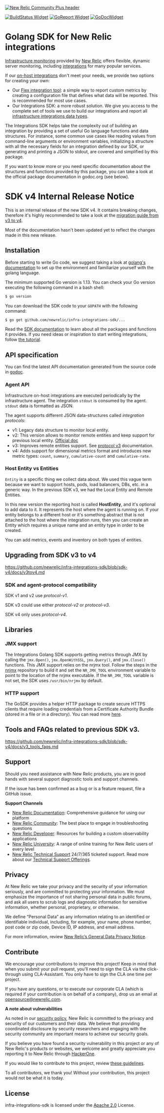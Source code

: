 [![New Relic Community Plus header](https://raw.githubusercontent.com/newrelic/open-source-office/master/examples/categories/images/Community_Plus.png)](https://opensource.newrelic.com/oss-category/#community-plus)

[![BuildStatus Widget]][BuildStatus Result]
[![GoReport Widget]][GoReport Status]
[![GoDocWidget]][GoDocReference]

[BuildStatus Result]: https://travis-ci.org/newrelic/infra-integrations-sdk
[BuildStatus Widget]: https://travis-ci.org/newrelic/infra-integrations-sdk.svg?branch=master

[GoReport Status]: https://goreportcard.com/report/github.com/newrelic/infra-integrations-sdk
[GoReport Widget]: https://goreportcard.com/badge/github.com/newrelic/infra-integrations-sdk

[GoDocReference]: https://godoc.org/github.com/newrelic/infra-integrations-sdk
[GoDocWidget]: https://godoc.org/github.com/newrelic/infra-integrations-sdk?status.svg

# Golang SDK for New Relic integrations

[Infrastructure monitoring](https://docs.newrelic.com/docs/infrastructure) provided by [New Relic](http://www.newrelic.com) offers flexible, dynamic server monitoring, including [integrations](https://docs.newrelic.com/docs/integrations/new-relic-integrations/get-started/introduction-infrastructure-integrations) for many popular services. 

If our [on-host integrations](https://docs.newrelic.com/docs/integrations/host-integrations/getting-started/introduction-host-integrations) don't meet your needs, we provide two options for creating your own: 

* Our [Flex integration tool](https://docs.newrelic.com/docs/integrations/host-integrations/host-integrations-list/flex-integration-tool-build-your-own-integration): a simple way to report custom metrics by creating a configuration file that defines what data will be reported. This is recommended for most use cases. 
* Our Integrations SDK: a more robust solution. We give you access to the complete set of tools we use to build our integrations and report all [infrastructure integrations data types](https://docs.newrelic.com/docs/integrations/new-relic-integrations/get-started/introduction-infrastructure-integrations#data-types). 

The Integrations SDK helps take the complexity out of building an integration by providing a set of useful Go language functions and data structures. For instance, some common use cases like reading values from command-line arguments or environment variables, initializing a structure with all the necessary fields for an integration defined by our SDK, or generating and printing a JSON to stdout, are covered and simplified by this package.

If you want to know more or you need specific documentation about the structures and functions provided by this package, you can take a look at the official package documentation in godoc.org (see below).

# SDK v4 Internal Release Notice

This is an internal release of the new SDK v4. It contains breaking changes, therefore it's highly recommended to take
a look at the [migration guide from v3 to v4](#upgrading-from-SDK-v3-to-v4).

Most of the documentation hasn't been updated yet to reflect the changes made in this new release.

## Installation

Before starting to write Go code, we suggest taking a look at [golang's documentation](https://golang.org/doc/code.html) to set up the environment and familiarize yourself with the golang language.

The minimum supported Go version is 1.13. You can check your Go version executing the following command in a bash shell:

```bash
$ go version
```

You can download the SDK code to your `GOPATH` with the following command:

```bash
$ go get github.com/newrelic/infra-integrations-sdk/...
```

Read the [SDK documentation](docs/README.md) to learn about all the packages and functions it provides. If you need ideas or inspiration to start writing integrations, follow [the tutorial](docs/tutorial.md).

## API specification

You can find the latest API documentation generated from the source code in [godoc](https://godoc.org/github.com/newrelic/infra-integrations-sdk).

### Agent API

Infrastructure on-host integrations are executed periodically by the infrastructure agent. The integration `stdout` is consumed by the agent. `stdout` data is formatted as JSON.

The agent supports different JSON data-structures called *integration protocols*:

* v1: Legacy data structure to monitor local entity.
* v2: This version allows to monitor remote entities and keep support for previous local entity. [Official doc](https://docs.newrelic.com/docs/integrations/integrations-sdk/file-specifications/integration-executable-file-specifications)
* v3: Improves remote entities support. See [protocol v3](docs/protocol-v3.md) documentation. 
* v4: Adds support for dimensional metrics format and introduces new metric types: `count`, `summary`, `cumulative-count`
 and `cumulative-rate`.

### Host Entity vs Entities

`Entity` is a specific thing we collect data about. We used this vague term because we want to support hosts, pods, load
 balancers, DBs, etc. in a generic way. In the previous SDK v3, we had the Local Entity and Remote Entities. 
 
In this new version the reporting host is called **HostEntity**, and it's optional to add data to it. It represents the 
host where the agent is running on. If your entity belongs to a different host or it's something abstract that is 
not attached to the host where the integration runs, then you can create an Entity which requires a unique name and 
an entity type in order to be created.

You can add metrics, events and inventory on both types of entities.

## Upgrading from SDK v3 to v4

https://github.com/newrelic/infra-integrations-sdk/blob/sdk-v4/docs/v3tov4.md

### SDK and agent-protocol compatibility 

SDK v1 and v2 use *protocol-v1*.

SDK v3 could use either *protocol-v2* or *protocol-v3*.

SDK v4 only uses *protocol-v4*.

## Libraries

### JMX support

The Integrations Golang SDK supports getting metrics through JMX by calling the `jmx.Open()`, `jmx.OpenWithSSL`, `jmx.Query()`, and `jmx.Close()` functions. This JMX support relies
on the nrjmx tool. Follow the steps in the [nrjmx](https://github.com/newrelic/nrjmx) repository to build it and set the `NR_JMX_TOOL` environment variable to point to the location of the nrjmx
executable. If the `NR_JMX_TOOL` variable is not set, the SDK uses `/usr/bin/nrjmx` by default.

### HTTP support

The GoSDK provides a helper HTTP package to create secure HTTPS clients that require loading credentials from a Certificate Authority Bundle (stored in a file or in a directory). You can read more [here](https://github.com/newrelic/infra-integrations-sdk/blob/master/docs/toolset/http.md).

## Tools and FAQs related to previous SDK v3.

https://github.com/newrelic/infra-integrations-sdk/blob/sdk-v4/docs/v3_tools_faqs.md

## Support

Should you need assistance with New Relic products, you are in good hands with several support diagnostic tools and support channels.

If the issue has been confirmed as a bug or is a feature request, file a GitHub issue.

**Support Channels**

* [New Relic Documentation](https://docs.newrelic.com): Comprehensive guidance for using our platform
* [New Relic Community](https://discuss.newrelic.com): The best place to engage in troubleshooting questions
* [New Relic Developer](https://developer.newrelic.com/): Resources for building a custom observability applications
* [New Relic University](https://learn.newrelic.com/): A range of online training for New Relic users of every level
* [New Relic Technical Support](https://support.newrelic.com/) 24/7/365 ticketed support. Read more about our [Technical Support Offerings](https://docs.newrelic.com/docs/licenses/license-information/general-usage-licenses/support-plan).

## Privacy

At New Relic we take your privacy and the security of your information seriously, and are committed to protecting your information. We must emphasize the importance of not sharing personal data in public forums, and ask all users to scrub logs and diagnostic information for sensitive information, whether personal, proprietary, or otherwise.

We define “Personal Data” as any information relating to an identified or identifiable individual, including, for example, your name, phone number, post code or zip code, Device ID, IP address, and email address.

For more information, review [New Relic’s General Data Privacy Notice](https://newrelic.com/termsandconditions/privacy).

## Contribute

We encourage your contributions to improve this project! Keep in mind that when you submit your pull request, you'll need to sign the CLA via the click-through using CLA-Assistant. You only have to sign the CLA one time per project.

If you have any questions, or to execute our corporate CLA (which is required if your contribution is on behalf of a company), drop us an email at opensource@newrelic.com.

**A note about vulnerabilities**

As noted in our [security policy](../../security/policy), New Relic is committed to the privacy and security of our customers and their data. We believe that providing coordinated disclosure by security researchers and engaging with the security community are important means to achieve our security goals.

If you believe you have found a security vulnerability in this project or any of New Relic's products or websites, we welcome and greatly appreciate you reporting it to New Relic through [HackerOne](https://hackerone.com/newrelic).

If you would like to contribute to this project, review [these guidelines](./CONTRIBUTING.md).

To all contributors, we thank you!  Without your contribution, this project would not be what it is today.

## License

infra-integrations-sdk is licensed under the [Apache 2.0](http://apache.org/licenses/LICENSE-2.0.txt) License.
